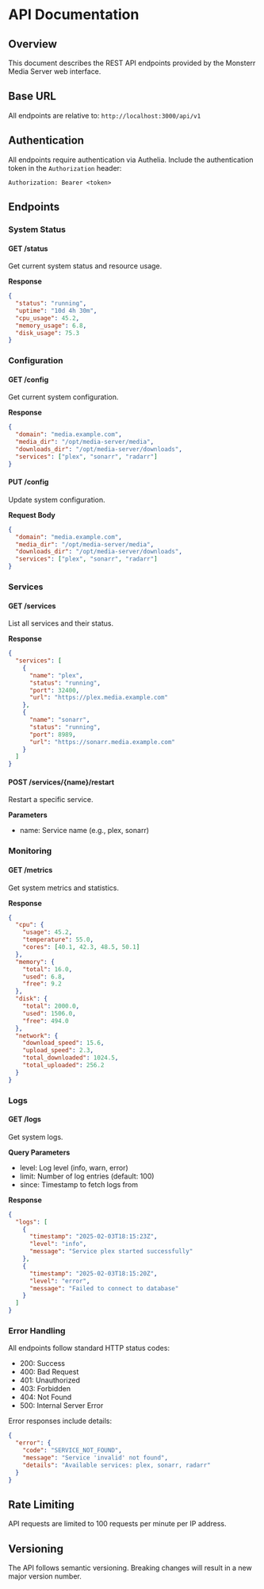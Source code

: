 # API Documentation

## Overview
This document describes the REST API endpoints provided by the Monsterr Media Server web interface.

## Base URL
All endpoints are relative to: `http://localhost:3000/api/v1`

## Authentication
All endpoints require authentication via Authelia. Include the authentication token in the `Authorization` header:
```
Authorization: Bearer <token>
```

## Endpoints

### System Status

#### GET /status
Get current system status and resource usage.

**Response**
```json
{
  "status": "running",
  "uptime": "10d 4h 30m",
  "cpu_usage": 45.2,
  "memory_usage": 6.8,
  "disk_usage": 75.3
}
```

### Configuration

#### GET /config
Get current system configuration.

**Response**
```json
{
  "domain": "media.example.com",
  "media_dir": "/opt/media-server/media",
  "downloads_dir": "/opt/media-server/downloads",
  "services": ["plex", "sonarr", "radarr"]
}
```

#### PUT /config
Update system configuration.

**Request Body**
```json
{
  "domain": "media.example.com",
  "media_dir": "/opt/media-server/media",
  "downloads_dir": "/opt/media-server/downloads",
  "services": ["plex", "sonarr", "radarr"]
}
```

### Services

#### GET /services
List all services and their status.

**Response**
```json
{
  "services": [
    {
      "name": "plex",
      "status": "running",
      "port": 32400,
      "url": "https://plex.media.example.com"
    },
    {
      "name": "sonarr",
      "status": "running",
      "port": 8989,
      "url": "https://sonarr.media.example.com"
    }
  ]
}
```

#### POST /services/{name}/restart
Restart a specific service.

**Parameters**
- name: Service name (e.g., plex, sonarr)

### Monitoring

#### GET /metrics
Get system metrics and statistics.

**Response**
```json
{
  "cpu": {
    "usage": 45.2,
    "temperature": 55.0,
    "cores": [40.1, 42.3, 48.5, 50.1]
  },
  "memory": {
    "total": 16.0,
    "used": 6.8,
    "free": 9.2
  },
  "disk": {
    "total": 2000.0,
    "used": 1506.0,
    "free": 494.0
  },
  "network": {
    "download_speed": 15.6,
    "upload_speed": 2.3,
    "total_downloaded": 1024.5,
    "total_uploaded": 256.2
  }
}
```

### Logs

#### GET /logs
Get system logs.

**Query Parameters**
- level: Log level (info, warn, error)
- limit: Number of log entries (default: 100)
- since: Timestamp to fetch logs from

**Response**
```json
{
  "logs": [
    {
      "timestamp": "2025-02-03T18:15:23Z",
      "level": "info",
      "message": "Service plex started successfully"
    },
    {
      "timestamp": "2025-02-03T18:15:20Z",
      "level": "error",
      "message": "Failed to connect to database"
    }
  ]
}
```

### Error Handling

All endpoints follow standard HTTP status codes:
- 200: Success
- 400: Bad Request
- 401: Unauthorized
- 403: Forbidden
- 404: Not Found
- 500: Internal Server Error

Error responses include details:
```json
{
  "error": {
    "code": "SERVICE_NOT_FOUND",
    "message": "Service 'invalid' not found",
    "details": "Available services: plex, sonarr, radarr"
  }
}
```

## Rate Limiting
API requests are limited to 100 requests per minute per IP address.

## Versioning
The API follows semantic versioning. Breaking changes will result in a new major version number.